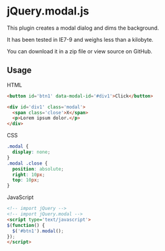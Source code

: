 # jQuery.modal.js
This plugin creates a modal dialog and dims the background.

It has been tested in IE7-9 and weighs less than a kilobyte.

You can download it in a zip file or view source on GitHub.

## Usage
HTML
```html
<button id='btn1' data-modal-id='#div1'>Click</button>

<div id='div1' class='modal'>
  <span class='close'>X</span>
  <p>Lorem ipsum dolor.</p>
</div>
```
CSS
```css
.modal {
  display: none;
}
.modal .close {
  position: absolute;
  right: 10px;
  top: 10px;
}
```
JavaScript
```html
<!-- import jQuery -->
<!-- import jQuery.modal -->
<script type='text/javascript'>
$(function() {
  $('#btn1').modal();
});
</script>
```
